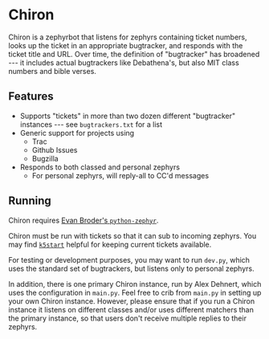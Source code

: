 Chiron
======

Chiron is a zephyrbot that listens for zephyrs containing ticket numbers, looks
up the ticket in an appropriate bugtracker, and responds with the ticket title
and URL. Over time, the definition of "bugtracker" has broadened --- it
includes actual bugtrackers like Debathena's, but also MIT class numbers and
bible verses.

Features
--------

- Supports "tickets" in more than two dozen different "bugtracker" instances --- see `bugtrackers.txt` for a list
- Generic support for projects using
    - Trac
    - Github Issues
    - Bugzilla
- Responds to both classed and personal zephyrs
    - For personal zephyrs, will reply-all to CC'd messages

Running
-------

Chiron requires [Evan Broder's
`python-zephyr`](https://github.com/ebroder/python-zephyr).

Chiron must be run with tickets so that it can sub to incoming zephyrs. You may
find [`k5start`](http://www.eyrie.org/~eagle/software/kstart/) helpful for
keeping current tickets available.

For testing or development purposes, you may want to run `dev.py`, which uses
the standard set of bugtrackers, but listens only to personal zephyrs.

In addition, there is one primary Chiron instance, run by Alex Dehnert, which
uses the configuration in `main.py`. Feel free to crib from `main.py` in
setting up your own Chiron instance. However, please ensure that if you run a
Chiron instance it listens on different classes and/or uses different matchers
than the primary instance, so that users don't receive multiple replies to
their zephyrs.
